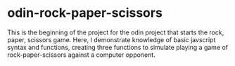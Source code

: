 # odin-rock-paper-scissors

This is the beginning of the project for the odin project that starts the rock, paper, scissors game. Here, I demonstrate 
knowledge of basic javscript syntax and functions, creating three functions to simulate playing a game of rock-paper-scissors
against a computer opponent.